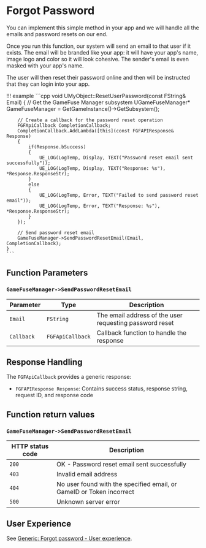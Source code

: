 # Forgot Password

You can implement this simple method in your app and we will handle all the
emails and password resets on our end.

Once you run this function, our system will send an email to that user if it
exists. The email will be branded like your app: it will have your app's name,
image logo and color so it will look cohesive. The sender's email is even
masked with your app's name.

The user will then reset their password online and then will be instructed that
they can login into your app.

!!! example
    ```cpp
    void UMyObject::ResetUserPassword(const FString& Email)
    {
        // Get the GameFuse Manager subsystem
        UGameFuseManager* GameFuseManager = GetGameInstance()->GetSubsystem<UGameFuseManager>();
        
        // Create a callback for the password reset operation
        FGFApiCallback CompletionCallback;
        CompletionCallback.AddLambda([this](const FGFAPIResponse& Response)
        {
            if(Response.bSuccess)
            {
                UE_LOG(LogTemp, Display, TEXT("Password reset email sent successfully"));
                UE_LOG(LogTemp, Display, TEXT("Response: %s"), *Response.ResponseStr);
            }
            else
            {
                UE_LOG(LogTemp, Error, TEXT("Failed to send password reset email"));
                UE_LOG(LogTemp, Error, TEXT("Response: %s"), *Response.ResponseStr);
            }
        });
        
        // Send password reset email
        GameFuseManager->SendPasswordResetEmail(Email, CompletionCallback);
    }
    ```

## Function Parameters

### `GameFuseManager->SendPasswordResetEmail`

| Parameter | Type | Description |
|-----------|------|-------------|
| `Email` | `FString` | The email address of the user requesting password reset |
| `Callback` | `FGFApiCallback` | Callback function to handle the response |

## Response Handling

The `FGFApiCallback` provides a generic response:
- `FGFAPIResponse Response`: Contains success status, response string, request ID, and response code

## Function return values

### `GameFuseManager->SendPasswordResetEmail`

| HTTP status code | Description |
|------------------|-------------|
| `200`            | OK - Password reset email sent successfully |
| `403`            | Invalid email address |
| `404`            | No user found with the specified email, or GameID or Token incorrect |
| `500`            | Unknown server error |

## User Experience

See <a href="/generic/forgot_password/#user-experience">Generic: Forgot password - User experience</a>.
